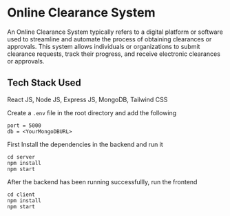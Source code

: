 # Online Clearance System
An Online Clearance System typically refers to a digital platform or software used to streamline and automate the process of obtaining clearances or approvals. This system allows individuals or organizations to submit clearance requests, track their progress, and receive electronic clearances or approvals.

## Tech Stack Used
React JS, Node JS, Express JS, MongoDB, Tailwind CSS

Create a ``.env`` file in the root directory and add the following
```
port = 5000
db = <YourMongoDBURL>
```

First Install the dependencies in the backend and run it
```
cd server
npm install
npm start
```

After the backend has been running successfullly, run the frontend
```
cd client
npm install
npm start
```